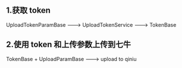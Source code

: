 
1.获取 token 
---
UploadTokenParamBase ---> UploadTokenService ---> TokenBase

2.使用 token 和上传参数上传到七牛
---
TokenBase + UploadParamBase ---> upload to qiniu